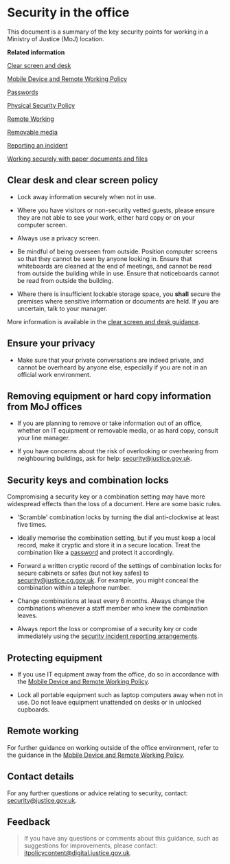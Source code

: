 # Security in the office

This document is a summary of the key security points for working in a Ministry of Justice \(MoJ\) location.

**Related information**  


[Clear screen and desk](clear-screen-and-desk.md)

[Mobile Device and Remote Working Policy](mobile-device-and-remote-working-policy.md)

[Passwords](passwords.md)

[Physical Security Policy](physical-security-policy.md)

[Remote Working](remote-working.md)

[Removable media](removable-media.md)

[Reporting an incident](reporting-an-incident.md)

[Working securely with paper documents and files](working-securely-with-paper-documents-and-files.md)

## Clear desk and clear screen policy

-   Lock away information securely when not in use.

-   Where you have visitors or non-security vetted guests, please ensure they are not able to see your work, either hard copy or on your computer screen.

-   Always use a privacy screen.

-   Be mindful of being overseen from outside. Position computer screens so that they cannot be seen by anyone looking in. Ensure that whiteboards are cleaned at the end of meetings, and cannot be read from outside the building while in use. Ensure that noticeboards cannot be read from outside the building.

-   Where there is insufficient lockable storage space, you **shall** secure the premises where sensitive information or documents are held. If you are uncertain, talk to your manager.


More information is available in the [clear screen and desk guidance](clear-screen-and-desk.md).

## Ensure your privacy

-   Make sure that your private conversations are indeed private, and cannot be overheard by anyone else, especially if you are not in an official work environment.


## Removing equipment or hard copy information from MoJ offices

-   If you are planning to remove or take information out of an office, whether on IT equipment or removable media, or as hard copy, consult your line manager.

-   If you have concerns about the risk of overlooking or overhearing from neighbouring buildings, ask for help: [security@justice.gov.uk](mailto:security@justice.gov.uk).


## Security keys and combination locks

Compromising a security key or a combination setting may have more widespread effects than the loss of a document. Here are some basic rules.

-   'Scramble' combination locks by turning the dial anti-clockwise at least five times.

-   Ideally memorise the combination setting, but if you must keep a local record, make it cryptic and store it in a secure location. Treat the combination like a [password](passwords.md) and protect it accordingly.

-   Forward a written cryptic record of the settings of combination locks for secure cabinets or safes \(but not key safes\) to [security@justice.cg.gov.uk](mailto:security@justice.cg.gov.uk). For example, you might conceal the combination within a telephone number.

-   Change combinations at least every 6 months. Always change the combinations whenever a staff member who knew the combination leaves.

-   Always report the loss or compromise of a security key or code immediately using the [security incident reporting arrangements](reporting-an-incident.md).


## Protecting equipment

-   If you use IT equipment away from the office, do so in accordance with the [Mobile Device and Remote Working Policy](mobile-device-and-remote-working-policy.md).

-   Lock all portable equipment such as laptop computers away when not in use. Do not leave equipment unattended on desks or in unlocked cupboards.


## Remote working

For further guidance on working outside of the office environment, refer to the guidance in the [Mobile Device and Remote Working Policy](mobile-device-and-remote-working-policy.md).

## Contact details

For any further questions or advice relating to security, contact: [security@justice.gov.uk](mailto:security@justice.gov.uk).

## Feedback

> If you have any questions or comments about this guidance, such as suggestions for improvements, please contact: [itpolicycontent@digital.justice.gov.uk](mailto:itpolicycontent@digital.justice.gov.uk).

